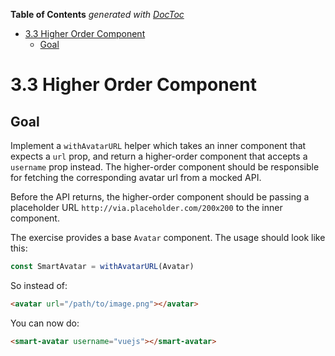 <!-- START doctoc generated TOC please keep comment here to allow auto update -->
<!-- DON'T EDIT THIS SECTION, INSTEAD RE-RUN doctoc TO UPDATE -->
**Table of Contents**  *generated with [DocToc](https://github.com/thlorenz/doctoc)*

- [3.3 Higher Order Component](#33-higher-order-component)
  - [Goal](#goal)

<!-- END doctoc generated TOC please keep comment here to allow auto update -->

# 3.3 Higher Order Component

## Goal

Implement a `withAvatarURL` helper which takes an inner component that expects a `url` prop, and return a higher-order component that accepts a `username` prop instead. The higher-order component should be responsible for fetching the corresponding avatar url from a mocked API.

Before the API returns, the higher-order component should be passing a placeholder URL `http://via.placeholder.com/200x200` to the inner component.

The exercise provides a base `Avatar` component. The usage should look like this:

``` js
const SmartAvatar = withAvatarURL(Avatar)
```

So instead of:

``` html
<avatar url="/path/to/image.png"></avatar>
```

You can now do:

``` html
<smart-avatar username="vuejs"></smart-avatar>
```
